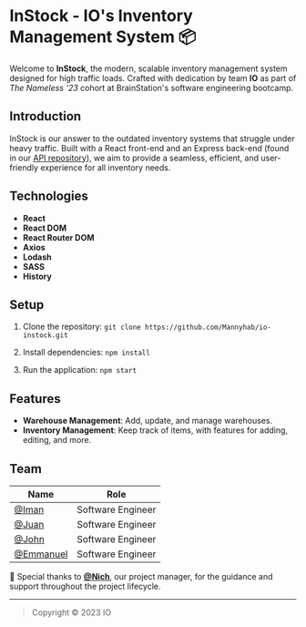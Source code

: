 # InStock - IO's Inventory Management System 📦

Welcome to **InStock**, the modern, scalable inventory management system designed for high traffic loads. Crafted with dedication by team **IO** as part of *The Nameless '23* cohort at BrainStation's software engineering bootcamp.

## Introduction

InStock is our answer to the outdated inventory systems that struggle under heavy traffic. Built with a React front-end and an Express back-end (found in our [API repository](https://github.com/yourgithubusername/io-instock-api)), we aim to provide a seamless, efficient, and user-friendly experience for all inventory needs.

## Technologies

- **React**
- **React DOM**
- **React Router DOM**
- **Axios**
- **Lodash**
- **SASS**
- **History**

## Setup

1. Clone the repository: 
```git clone https://github.com/Mannyhab/io-instock.git```

2. Install dependencies:
```npm install```

3. Run the application:
```npm start```

## Features

- **Warehouse Management**: Add, update, and manage warehouses.
- **Inventory Management**: Keep track of items, with features for adding, editing, and more.

## Team

| Name                                    | Role              |
| --------------------------------------- | ----------------- |
| [@Iman](https://github.com/imanhedeshy) | Software Engineer |
| [@Juan](https://github.com/JDVM)        | Software Engineer |
| [@John](https://github.com/jcpierce321) | Software Engineer |
| [@Emmanuel](https://github.com/Mannyhab)| Software Engineer |

🌟 Special thanks to **[@Nich](https://github.com/ntkunz)**, our project manager, for the guidance and support throughout the project lifecycle.

---

> Copyright © 2023 IO
